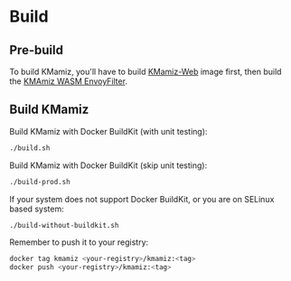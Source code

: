 # Build

## Pre-build

To build KMamiz, you'll have to build [KMamiz-Web](https://github.com/stanley2058/KMamiz-Web) image first, then build the [KMAmiz WASM EnvoyFilter](./envoy/wasm/README.md).

## Build KMamiz

Build KMamiz with Docker BuildKit (with unit testing):

```bash
./build.sh
```

Build KMamiz with Docker BuildKit (skip unit testing):

```bash
./build-prod.sh
```

If your system does not support Docker BuildKit, or you are on SELinux based system:

```bash
./build-without-buildkit.sh
```

Remember to push it to your registry:

```bash
docker tag kmamiz <your-registry>/kmamiz:<tag>
docker push <your-registry>/kmamiz:<tag>
```
